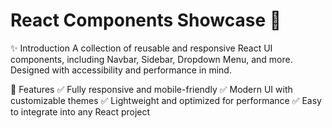 # React Components Showcase 🚀
✨ Introduction
A collection of reusable and responsive React UI components, including Navbar, Sidebar, Dropdown Menu, and more. Designed with accessibility and performance in mind.

🎯 Features
✅ Fully responsive and mobile-friendly
✅ Modern UI with customizable themes
✅ Lightweight and optimized for performance
✅ Easy to integrate into any React project
